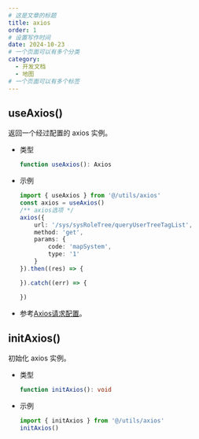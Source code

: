 ```yaml
---
# 这是文章的标题
title: axios
order: 1
# 设置写作时间
date: 2024-10-23
# 一个页面可以有多个分类
category:
  - 开发文档
  - 地图
# 一个页面可以有多个标签
---
```


## useAxios()
返回一个经过配置的 axios 实例。
- 类型
    ```ts
    function useAxios(): Axios
    ```
- 示例
    ```ts
    import { useAxios } from '@/utils/axios'
    const axios = useAxios()
    /** axios选项 */
    axios({
        url: '/sys/sysRoleTree/queryUserTreeTagList',
        method: 'get',
        params: {
            code: 'mapSystem',
            type: '1'
        }
    }).then((res) => {

    }).catch((err) => {

    })
    ```
- 参考[Axios请求配置](https://www.axios-http.cn/docs/req_config)。

## initAxios()
初始化 axios 实例。
- 类型
    ```ts
    function initAxios(): void
    ```
- 示例
    ```ts
    import { initAxios } from '@/utils/axios'
    initAxios()
    ```

